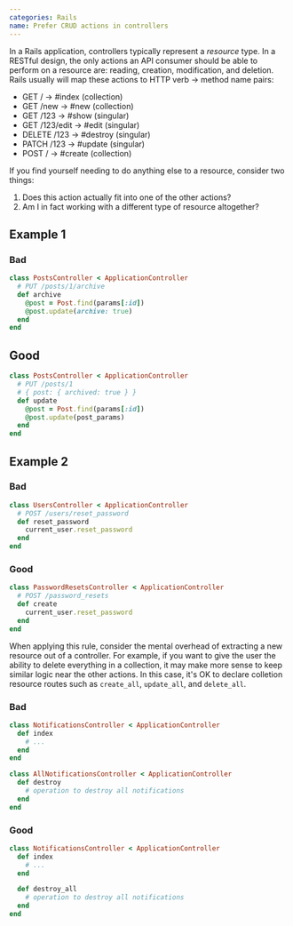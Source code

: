 ```yaml
---
categories: Rails
name: Prefer CRUD actions in controllers
---
```


In a Rails application, controllers typically represent a _resource_ type. In a RESTful design, the only actions an API consumer should be able to perform on a resource are: reading, creation, modification, and deletion. Rails usually will map these actions to HTTP verb -> method name pairs:

* GET / -> #index (collection)
* GET /new -> #new (collection)
* GET /123 -> #show (singular)
* GET /123/edit -> #edit (singular)
* DELETE /123 -> #destroy (singular)
* PATCH /123 -> #update (singular)
* POST / -> #create (collection)

If you find yourself needing to do anything else to a resource, consider two things:

1. Does this action actually fit into one of the other actions?
1. Am I in fact working with a different type of resource altogether?


## Example 1

### Bad

````ruby
class PostsController < ApplicationController
  # PUT /posts/1/archive
  def archive
    @post = Post.find(params[:id])
    @post.update(archive: true)
  end
end
````

## Good

````ruby
class PostsController < ApplicationController
  # PUT /posts/1
  # { post: { archived: true } }
  def update
    @post = Post.find(params[:id])
    @post.update(post_params)
  end
end
````
## Example 2
### Bad

````ruby
class UsersController < ApplicationController
  # POST /users/reset_password
  def reset_password
    current_user.reset_password
  end
end
````

### Good

````ruby
class PasswordResetsController < ApplicationController
  # POST /password_resets
  def create
    current_user.reset_password
  end
end
````

When applying this rule, consider the mental overhead of extracting a new resource out of a controller. For example, if
you want to give the user the ability to delete everything in a collection, it may make more sense to keep similar
logic near the other actions. In this case, it's OK to declare colletion resource routes such as `create_all`,
`update_all`, and `delete_all`.

### Bad

````ruby
class NotificationsController < ApplicationController
  def index
    # ...
  end
end

class AllNotificationsController < ApplicationController
  def destroy
    # operation to destroy all notifications
  end
end
````

### Good

````ruby
class NotificationsController < ApplicationController
  def index
    # ...
  end

  def destroy_all
    # operation to destroy all notifications
  end
end
````
